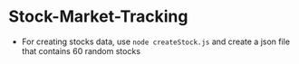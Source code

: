 # Stock-Market-Tracking

- For creating stocks data, use `node createStock.js` and create a json file that contains 60 random stocks
